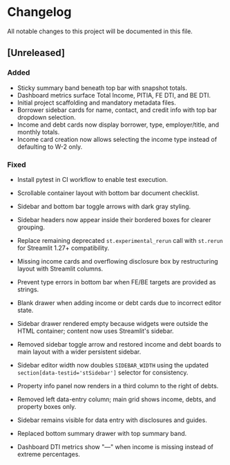# Changelog
All notable changes to this project will be documented in this file.

## [Unreleased]
### Added
- Sticky summary band beneath top bar with snapshot totals.
- Dashboard metrics surface Total Income, PITIA, FE DTI, and BE DTI.
- Initial project scaffolding and mandatory metadata files.
- Borrower sidebar cards for name, contact, and credit info with top bar dropdown selection.
- Income and debt cards now display borrower, type, employer/title, and monthly totals.
- Income card creation now allows selecting the income type instead of defaulting to W-2 only.

### Fixed
- Install pytest in CI workflow to enable test execution.
- Scrollable container layout with bottom bar document checklist.
- Sidebar and bottom bar toggle arrows with dark gray styling.
- Sidebar headers now appear inside their bordered boxes for clearer grouping.
- Replace remaining deprecated `st.experimental_rerun` call with `st.rerun` for Streamlit 1.27+ compatibility.
- Missing income cards and overflowing disclosure box by restructuring layout with Streamlit columns.
- Prevent type errors in bottom bar when FE/BE targets are provided as strings.
- Blank drawer when adding income or debt cards due to incorrect editor state.
- Sidebar drawer rendered empty because widgets were outside the HTML container; content now uses Streamlit's sidebar.
- Removed sidebar toggle arrow and restored income and debt boards to main layout with a wider persistent sidebar.
- Sidebar editor width now doubles `SIDEBAR_WIDTH` using the updated `section[data-testid='stSidebar']` selector for consistency.
- Property info panel now renders in a third column to the right of debts.

- Removed left data-entry column; main grid shows income, debts, and property boxes only.
- Sidebar remains visible for data entry with disclosures and guides.
- Replaced bottom summary drawer with top summary band.
- Dashboard DTI metrics show "—" when income is missing instead of extreme percentages.
